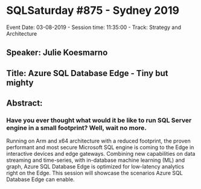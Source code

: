 # SQLSaturday #875 - Sydney 2019
Event Date: 03-08-2019 - Session time: 11:35:00 - Track: Strategy and Architecture
## Speaker: Julie Koesmarno
## Title: Azure SQL Database Edge - Tiny but mighty
## Abstract:
### Have you ever thought what would it be like to run SQL Server engine in a small footprint? Well, wait no more. 
Running on Arm and x64 architecture with a reduced footprint, the proven performant and most secure Microsoft SQL engine is coming to the Edge in interactive devices and edge gateways. Combining new capabilities on data streaming and time-series, with in-database machine learning (ML) and graph, Azure SQL Database Edge is optimized for low-latency analytics right on the Edge. This session will showcase the scenarios Azure SQL Database Edge can enable.

